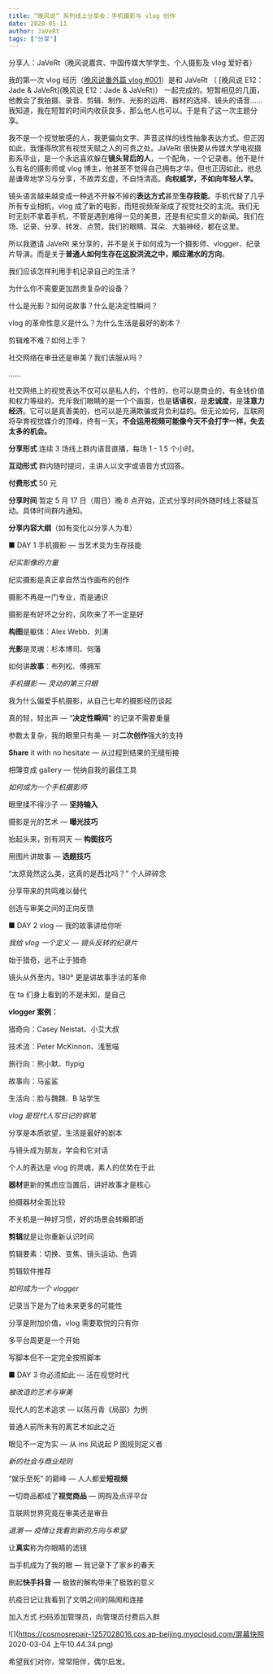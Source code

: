 ```yaml
---
title: “晚风说” 系列线上分享会：手机摄影与 vlog 创作
date: 2020-05-11
author: JaVeRt
tags: ["分享"]
---
```


分享人：JaVeRt（晚风说嘉宾、中国传媒大学学生、个人摄影及 vlog 爱好者）

<!--more-->

我的第一次 vlog 经历（[晚风说番外篇 vlog #001](http://mp.weixin.qq.com/s?__biz=MzA5Nzk4MDMxMg==&mid=2247484478&idx=1&sn=a5210243d7f8b408bdfc4c3930f38841&chksm=9099dec9a7ee57df14d62c04c15de56d83482e454bada2165cb93527dc40fab8b50bc13aae1c&scene=21#wechat_redirect)）是和 JaVeRt （ [晚风说 E12：Jade & JaVeRt](晚风说 E12：Jade & JaVeRt)） 一起完成的。短暂相见的几面，他教会了我拍摄、录音、剪辑、制作、光影的运用、器材的选择、镜头的语音…… 我知道，我在短暂的时间内收获良多，那么他人也可以。于是有了这一次主题分享。

我不是一个视觉敏感的人，我更偏向文字、声音这样的线性抽象表达方式。但正因如此，我懂得欣赏有视觉天赋之人的可贵之处。JaVeRt 很快要从传媒大学电视摄影系毕业，是一个永远喜欢躲在**镜头背后的人**，一个配角，一个记录者。他不是什么有名的摄影师或 vlog 博主，他甚至不觉得自己拥有才华。但也正因如此，他总是谦卑地学习与分享，不故弄玄虚，不自恃清高。**向权威学，不如向年轻人学。**

镜头语言越来越变成一种逃不开躲不掉的**表达方式**甚至**生存技能**。手机代替了几乎所有专业相机，vlog 成了新的电影，而短视频渐渐成了视觉社交的主流。我们无时无刻不拿着手机，不管是遇到难得一见的美景，还是有纪实意义的新闻。我们在场、记录、分享、转发、点赞。我们的眼睛、耳朵、大脑神经，都在这里。

所以我邀请 JaVeRt 来分享的，并不是关于如何成为一个摄影师、vlogger、纪录片导演。而是关于**普通人如何生存在这股洪流之中，顺应潮水的方向**。

我们应该怎样利用手机记录自己的生活？

为什么你不需要更加昂贵复杂的设备？

什么是光影？如何说故事？什么是决定性瞬间？

vlog 的革命性意义是什么？为什么生活是最好的剧本？

剪辑难不难？如何上手？

社交网络在审丑还是审美？我们该服从吗？

……

社交网络上的视觉表达不仅可以是私人的，个性的，也可以是商业的，有金钱价值和权力等级的。充斥我们眼睛的是一个个画面，也是**话语权**，是**忠诚度**，是**注意力经济**。它可以是真善美的，也可以是充满欺骗或背负利益的。但无论如何，互联网将孕育视觉媒介的顶峰，终有一天，**不会运用视频可能像今天不会打字一样，失去太多的机会。**

**分享形式**   连续 3 场线上群内语音直播，每场 1 - 1.5 个小时。

**互动形式**   群内随时提问，主讲人以文字或语音方式回答。

**付费形式**   50 元

**分享时间**   暂定 5 月 17 日（周日）晚 8 点开始，正式分享时间外随时线上答疑互动。具体时间群内通知。


**分享内容大纲**（如有变化以分享人为准）

■ DAY 1  手机摄影 — 当艺术变为生存技能

*纪实影像的力量*

纪实摄影是真正拿自然当作画布的创作

摄影不再是一门专业，而是通识

摄影是有好坏之分的，风吹来了不一定是好


**构图**是躯体：Alex Webb、刘涛

**光影**是灵魂：杉本博司、何藩

如何讲**故事**：布列松、傅拥军


*手机摄影 — 灵动的第三只眼*


我为什么偏爱手机摄影，从自己七年的摄影经历谈起


真的轻，轻出声 — “**决定性瞬间**” 的记录不需要重量

参数太复杂，我的眼里只有美 — 对**二次创作**强大的支持

**Share** it with no hesitate — 从过程到结果的无缝衔接

相簿变成 gallery — 悦纳自我的最佳工具


*如何成为一个手机摄影师*


眼里揉不得沙子 — **坚持输入**

摄影是光的艺术 — **曝光技巧**

抬起头来，别有洞天 — **构图技巧**

用图片讲故事 — **选题技巧**


“太原竟然这么美，这真的是西北吗？” 个人碎碎念

分享带来的共鸣难以替代

创造与审美之间的正向反馈


■ DAY 2   vlog — 我的故事讲给你听

*我给 vlog 一个定义 — 镜头反转的纪录片*

始于猎奇，远不止于猎奇

镜头从外至内，180° 更是讲故事手法的革命

在 ta 们身上看到的不是未知，是自己

**vlogger 案例：**

猎奇向：Casey Neistat、小艾大叔

技术流：Peter McKinnon、浅葱喵

旅行向：熊小默、flypig

故事向：马鲨鲨

生活向：脸与魏魏、B 站学生

*vlog 是现代人写日记的钢笔*


分享是本质欲望，生活是最好的剧本

与镜头成为朋友，学会和它对话

个人的表达是 vlog 的灵魂，素人的优势在于此

**器材**更新的焦虑应当置后，讲好故事才是核心

拍摄器材全面比较

不关机是一种好习惯，好的场景会转瞬即逝



**剪辑**就是让你重新认识时间

剪辑要素：切换、变焦、镜头运动、色调

剪辑软件推荐


*如何成为一个 vlogger*


记录当下是为了给未来更多的可能性

分享是附加价值，vlog 需要取悦的只有你

多平台周更是一个开始

写脚本但不一定完全按照脚本


■ DAY 3    你必须如此 — 活在视觉时代

*被改造的艺术与审美*

现代人的艺术追求 — 以陈丹青《局部》为例

普通人前所未有的离艺术如此之近

眼见不一定为实 — 从 ins 风说起 P 图规则定义者

*新的社会与商业规则*

“娱乐至死” 的巅峰 — 人人都爱**短视频**

一切商品都成了**视觉商品** — 网购及点评平台

互联网世界究竟在审美还是审丑


*退潮 — 疫情让我看到新的方向与希望*

让**真实**称为你眼睛的滤镜

当手机成为了我的眼 — 我记录下了家乡的春天

刷起**快手抖音** — 极致的解构带来了极致的意义

抗疫日记让我看到了文明之间的隔阂和连接


加入方式   扫码添加管理员，向管理员付费后入群

![](https://cosmosrepair-1257028016.cos.ap-beijing.myqcloud.com/屏幕快照 2020-03-04 上午10.44.34.png)

希望我们对你，常常陪伴，偶尔启发。